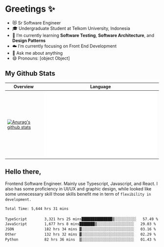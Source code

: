# Greetings ✨
- 😻 Sr Software Engineer
- 🎓 Undergraduate Student at Telkom University, Indonesia
- 🌱 I’m currently learning **Software Testing**, **Software Architecture**, and **Design Patterns**
- ☁️ I’m currently focusing on Front End Development
- 💬 Ask me about anything
- 😄 Pronouns: [object Object]

## My Github Stats

| Overview | Language |
| --- | --- |
|[![Anurag's github stats](https://github-readme-stats.vercel.app/api?username=abui-am&count_private=true)](https://github.com/anuraghazra/github-readme-stats)|![Language](https://raw.githubusercontent.com/abui-am/stats/c6455f656dfce7acd3951e5ec5b25d72af0b2ee3/generated/languages.svg)|

## Hello there, 
Frontend Software Engineer. 
Mainly use Typescript, Javascript, and React. I also has some proficiency in UI/UX and graphic design, while looked like some unnecessary skill those skills benefit me in term of `flexibility in development.`


<!--START_SECTION:waka-->

```txt
Total Time: 5,644 hrs 31 mins

TypeScript        3,321 hrs 25 mins██████████████▒░░░░░░░░░░   57.49 %
JavaScript        1,677 hrs 8 mins███████▒░░░░░░░░░░░░░░░░░   29.03 %
JSON              182 hrs 34 mins ▓░░░░░░░░░░░░░░░░░░░░░░░░   03.16 %
Other             132 hrs 32 mins ▓░░░░░░░░░░░░░░░░░░░░░░░░   02.29 %
Python            82 hrs 36 mins  ▒░░░░░░░░░░░░░░░░░░░░░░░░   01.43 %
```

<!--END_SECTION:waka-->
